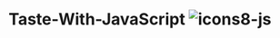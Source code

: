 # Taste-With-JavaScript   ![icons8-js](https://github.com/Salarkhan-9/Code-With-JavaScript/assets/98265148/25ce61a6-1bfb-491d-a369-3554fbbd6d5d)
